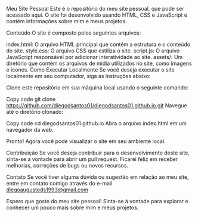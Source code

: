Meu Site Pessoal
Este é o repositório do meu site pessoal, que pode ser acessado aqui. O site foi desenvolvido usando HTML, CSS e JavaScript e contém informações sobre mim e meus projetos.

Conteúdo
O site é composto pelos seguintes arquivos:

index.html: O arquivo HTML principal que contém a estrutura e o conteúdo do site.
style.css: O arquivo CSS que estiliza o site.
script.js: O arquivo JavaScript responsável por adicionar interatividade ao site.
assets/: Um diretório que contém os arquivos de mídia utilizados no site, como imagens e ícones.
Como Executar Localmente
Se você deseja executar o site localmente em seu computador, siga as instruções abaixo:

Clone este repositório em sua máquina local usando o seguinte comando:

Copy code
git clone https://github.com/diegodsantos01/diegodsantos01.github.io.git
Navegue até o diretório clonado:

Copy code
cd diegodsantos01.github.io
Abra o arquivo index.html em um navegador da web.

Pronto! Agora você pode visualizar o site em seu ambiente local.

Contribuição
Se você deseja contribuir para o desenvolvimento deste site, sinta-se à vontade para abrir um pull request. Ficarei feliz em receber melhorias, correções de bugs ou novos recursos.

Contato
Se você tiver alguma dúvida ou sugestão em relação ao meu site, entre em contato comigo através do e-mail diegoaugustods1993@gmail.com

Espero que goste do meu site pessoal! Sinta-se à vontade para explorar e conhecer um pouco mais sobre mim e meus projetos.
